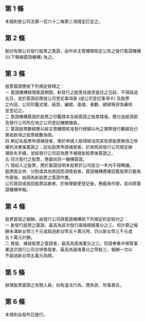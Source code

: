 第 1 條
-------
本規則依公司法第一百六十二條第三項規定訂定之。

第 2 條
-------
股份有限公司發行股票之簽證，由中央主管機關核定公告之發行簽證機構  
 (以下簡稱簽證機構) 為之。

第 3 條
-------
股票簽證應依下列規定辦理之：  
一  簽證機構辦理簽證期間，新發行之股票自接受委託之日起，不得超過  
    五日，並於簽證前應就公司登記事項表 (或公司登記事項卡) 及股票  
    之內容、公司印鑑式樣、紙質、編號、面值、張數、總額等詳為審核  
    並登記之。  
二  簽證機構簽證於股票之印鑑樣本及經簽證之股票樣張，應分送經濟部  
    及發行公司所在地之公司登記機關備查。  
三  簽證股票數額應以經主管機關核准發行總額以內之實際發行數額及已  
    實收款項之股票總數為限。  
四  無記名股票申請補發者，應於申請人取得經法院宣告原股票無效之除  
    權判決書後簽證之；記名股票申請補發者，於依照該發行公司規定辦  
    理掛失手續，並經發行公司認為應予補發新股票後簽證之。  
五  同次發行之股票，應委託同一機構簽證。  
六  發起人之股票，應於簽證註明本股票於公司設立一年內不得轉讓。  
股票因合併、分割或其他原因而須換發者，簽證機構應確認舊股票已截角  
作廢後，始得為新股票之簽證作業。  
公司買回或收回股票註銷者，於辦理變更登記後，應截角作廢，並向原簽  
證機構申報。

第 4 條
-------
股票簽證之報酬，由發行公司與簽證機構依下列規定約定給付之：  
一  新發行股票之簽證，最高為該次發行面值總額萬分之三。但計算之報  
    酬未滿新台幣三千元或超過新台幣五十萬元時，仍以新台幣三千元或  
    五十萬元計酬。  
二  換發、補發股票之簽證者，最高為面值萬分之三。但證券集中保管事  
    業送交發行公司合併換發者，最高為面值萬分之零點三，報酬一次以  
    不超過新台幣五萬元為限。

第 5 條
-------
辦理股票簽證之有關人員，如有違法行為，應負民、刑事責任。

第 6 條
-------
本規則自發布日施行。

